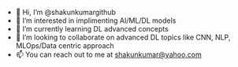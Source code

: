 - 👋 Hi, I’m @shakunkumargithub
- 👀 I’m interested in implimenting AI/ML/DL models
- 🌱 I’m currently learning DL advanced concepts
- 💞️ I’m looking to collaborate on advanced DL topics like CNN, NLP, MLOps/Data centric approach
- 📫 You can reach out to me at shakunkumar@yahoo.com
 
<!---
shakunkumargithub/shakunkumargithub is a ✨ special ✨ repository because its `README.md` (this file) appears on your GitHub profile.
You can click the Preview link to take a look at your changes.
--->
